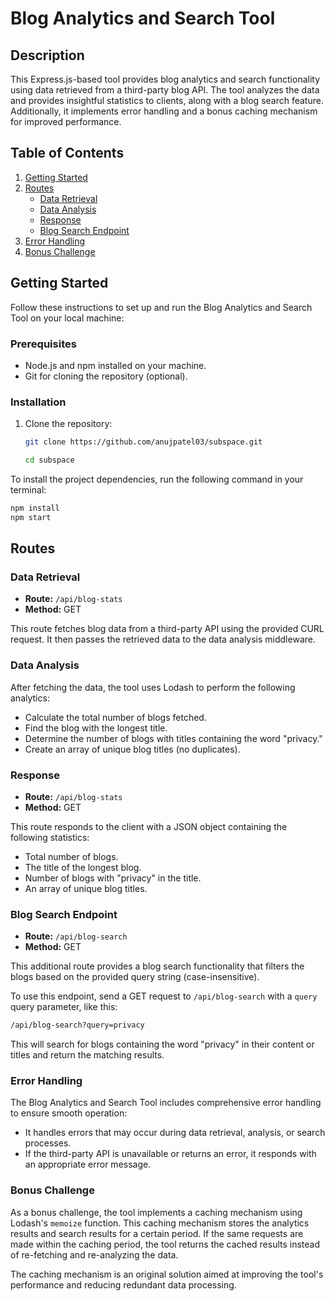 # Blog Analytics and Search Tool

## Description

This Express.js-based tool provides blog analytics and search functionality using data retrieved from a third-party blog API. The tool analyzes the data and provides insightful statistics to clients, along with a blog search feature. Additionally, it implements error handling and a bonus caching mechanism for improved performance.

## Table of Contents

1. [Getting Started](#getting-started)
2. [Routes](#routes)
   - [Data Retrieval](#data-retrieval)
   - [Data Analysis](#data-analysis)
   - [Response](#response)
   - [Blog Search Endpoint](#blog-search-endpoint)
3. [Error Handling](#error-handling)
4. [Bonus Challenge](#bonus-challenge)

## Getting Started

Follow these instructions to set up and run the Blog Analytics and Search Tool on your local machine:

### Prerequisites

- Node.js and npm installed on your machine.
- Git for cloning the repository (optional).

### Installation

1. Clone the repository:

   ```bash
   git clone https://github.com/anujpatel03/subspace.git
   ```
   ```bash
   cd subspace
   ```

To install the project dependencies, run the following command in your terminal:

  ```bash
  npm install
  npm start
```

## Routes

### Data Retrieval

- **Route:** `/api/blog-stats`
- **Method:** GET

This route fetches blog data from a third-party API using the provided CURL request. It then passes the retrieved data to the data analysis middleware.

### Data Analysis

After fetching the data, the tool uses Lodash to perform the following analytics:

- Calculate the total number of blogs fetched.
- Find the blog with the longest title.
- Determine the number of blogs with titles containing the word "privacy."
- Create an array of unique blog titles (no duplicates).

### Response

- **Route:** `/api/blog-stats`
- **Method:** GET

This route responds to the client with a JSON object containing the following statistics:

- Total number of blogs.
- The title of the longest blog.
- Number of blogs with "privacy" in the title.
- An array of unique blog titles.

### Blog Search Endpoint

- **Route:** `/api/blog-search`
- **Method:** GET

This additional route provides a blog search functionality that filters the blogs based on the provided query string (case-insensitive).

To use this endpoint, send a GET request to `/api/blog-search` with a `query` query parameter, like this:

```bash
/api/blog-search?query=privacy
```
This will search for blogs containing the word "privacy" in their content or titles and return the matching results.

### Error Handling

The Blog Analytics and Search Tool includes comprehensive error handling to ensure smooth operation:

- It handles errors that may occur during data retrieval, analysis, or search processes.
- If the third-party API is unavailable or returns an error, it responds with an appropriate error message.

### Bonus Challenge

As a bonus challenge, the tool implements a caching mechanism using Lodash's `memoize` function. This caching mechanism stores the analytics results and search results for a certain period. If the same requests are made within the caching period, the tool returns the cached results instead of re-fetching and re-analyzing the data.

The caching mechanism is an original solution aimed at improving the tool's performance and reducing redundant data processing.
